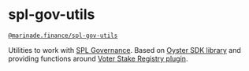 # spl-gov-utils

[`@marinade.finance/spl-gov-utils`](https://www.npmjs.com/package/@marinade.finance/spl-gov-utils)

Utilities to work with [SPL Governance](https://github.com/solana-labs/solana-program-library/blob/master/governance/README.md).
Based on [Oyster SDK library](https://github.com/solana-labs/oyster/tree/main/packages/governance-sdk)
and providing functions around [Voter Stake Registry plugin](https://github.com/blockworks-foundation/voter-stake-registry).
